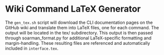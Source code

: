 # Wiki Command LaTeX Generator

The `gen_tex.sh` script will download the CLI documentation pages on the GitHub wiki and translate them into LaTeX files, one for each command. The output will be located in the tex/ subdirectory. This output is then passed through soarman_format.py for additional LaTeX-specific formatting and margin-handling. These resulting files are referenced and automatically included in `interface.tex`.
